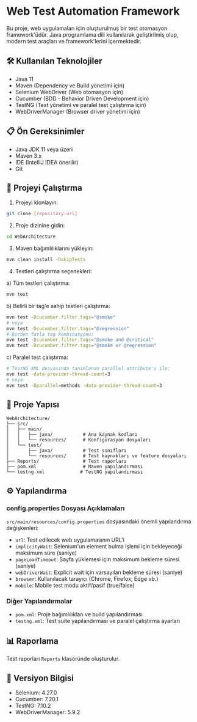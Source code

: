 # Web Test Automation Framework

Bu proje, web uygulamaları için oluşturulmuş bir test otomasyon framework'üdür. Java programlama dili kullanılarak geliştirilmiş olup, modern test araçları ve framework'lerini içermektedir.

## 🛠 Kullanılan Teknolojiler

- Java 11
- Maven (Dependency ve Build yönetimi için)
- Selenium WebDriver (Web otomasyon için)
- Cucumber (BDD - Behavior Driven Development için)
- TestNG (Test yönetimi ve paralel test çalıştırma için)
- WebDriverManager (Browser driver yönetimi için)

## 📋 Ön Gereksinimler

- Java JDK 11 veya üzeri
- Maven 3.x
- IDE (IntelliJ IDEA önerilir)
- Git

## 🚀 Projeyi Çalıştırma

1. Projeyi klonlayın:
```bash
git clone [repository-url]
```

2. Proje dizinine gidin:
```bash
cd WebArchitecture
```

3. Maven bağımlılıklarını yükleyin:
```bash
mvn clean install -DskipTests
```

4. Testleri çalıştırma seçenekleri:

a) Tüm testleri çalıştırma:
```bash
mvn test
```

b) Belirli bir tag'e sahip testleri çalıştırma:
```bash
mvn test -Dcucumber.filter.tags="@smoke"
# veya
mvn test -Dcucumber.filter.tags="@regression"
# Birden fazla tag kombinasyonu:
mvn test -Dcucumber.filter.tags="@smoke and @critical"
mvn test -Dcucumber.filter.tags="@smoke or @regression"
```

c) Paralel test çalıştırma:
```bash
# TestNG XML dosyasında tanımlanan parallel attribute'u ile:
mvn test -data-provider-thread-count=3
# veya
mvn test -Dparallel=methods -data-provider-thread-count=3
```

## 📁 Proje Yapısı

```
WebArchitecture/
├── src/
│   ├── main/
│   │   ├── java/           # Ana kaynak kodları
│   │   └── resources/      # Konfigürasyon dosyaları
│   └── test/
│       ├── java/           # Test sınıfları
│       └── resources/      # Test kaynakları ve feature dosyaları
├── Reports/                # Test raporları
├── pom.xml                 # Maven yapılandırması
└── testng.xml             # TestNG yapılandırması
```

## ⚙️ Yapılandırma

### config.properties Dosyası Açıklamaları

`src/main/resources/config.properties` dosyasındaki önemli yapılandırma değişkenleri:

- `url`: Test edilecek web uygulamasının URL'i
- `implicityWait`: Selenium'un element bulma işlemi için bekleyeceği maksimum süre (saniye)
- `pageLoadTimeout`: Sayfa yüklemesi için maksimum bekleme süresi (saniye)
- `webDriverWait`: Explicit wait için varsayılan bekleme süresi (saniye)
- `browser`: Kullanılacak tarayıcı (Chrome, Firefox, Edge vb.)
- `mobile`: Mobile test modu aktif/pasif (true/false)

### Diğer Yapılandırmalar
- `pom.xml`: Proje bağımlılıkları ve build yapılandırması
- `testng.xml`: Test suite yapılandırması ve paralel çalıştırma ayarları

## 📊 Raporlama

Test raporları `Reports` klasöründe oluşturulur.

## 📝 Versiyon Bilgisi

- Selenium: 4.27.0
- Cucumber: 7.20.1
- TestNG: 7.10.2
- WebDriverManager: 5.9.2